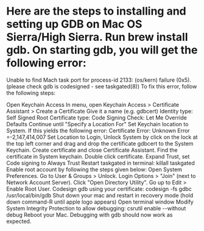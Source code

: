 # Here are the steps to installing and setting up GDB on Mac OS Sierra/High Sierra. Run brew install gdb. On starting gdb, you will get the following error:

Unable to find Mach task port for process-id 2133: (os/kern) failure (0x5).
 (please check gdb is codesigned - see taskgated(8))
To fix this error, follow the following steps:

Open Keychain Access
In menu, open Keychain Access > Certificate Assistant > Create a Certificate
Give it a name (e.g. gdbcert)
Identity type: Self Signed Root
Certificate type: Code Signing
Check: Let Me Override Defaults
Continue until "Specify a Location For"
Set Keychain location to System. If this yields the following error: Certificate Error: Unknown Error =-2,147,414,007 Set Location to Login, Unlock System by click on the lock at the top left corner and drag and drop the certificate gdbcert to the System Keychain.
Create certificate and close Certificate Assistant.
Find the certificate in System keychain.
Double click certificate.
Expand Trust, set Code signing to Always Trust
Restart taskgated in terminal: killall taskgated
Enable root account by following the steps given below: Open System Preferences. Go to User & Groups > Unlock. Login Options > "Join" (next to Network Account Server). Click "Open Directory Utility". Go up to Edit > Enable Root User.
Codesign gdb using your certificate: codesign -fs gdbc /usr/local/bin/gdb
Shut down your mac and restart in recovery mode (hold down command-R until apple logo appears)
Open terminal window
Modify System Integrity Protection to allow debugging: csrutil enable --without debug
Reboot your Mac. Debugging with gdb should now work as expected.
